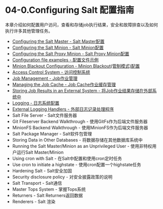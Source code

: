 # 04-0.Configuring Salt 配置指南

本章介绍如何配置用户访问，查看和存储job执行结果，安全和故障排查以及如何执行许多其他管理任务。

- [Configuring the Salt Master - Salt Master配置](https://github.com/watermelonbig/SaltStack-Chinese-ManualBook/blob/master/chapter04/04-1-0.Configuring-the-Salt-Master-Salt-Master配置.md)
- [Configuring the Salt Minion - Salt Minion配置](https://github.com/watermelonbig/SaltStack-Chinese-ManualBook/blob/master/chapter04/04-2-0.Configuring-the-Salt-Minion-Salt-Minion配置.md)
- [Configuring the Salt Proxy Minion - Salt Proxy Minion配置](https://github.com/watermelonbig/SaltStack-Chinese-ManualBook/blob/master/chapter04/04-3-0.Configuring-the-Salt-Proxy-Minion.md)
- [Configuration file examples - 配置文件示例](https://github.com/watermelonbig/SaltStack-Chinese-ManualBook/blob/master/chapter04/04-4-0.Configuration-File-Examples.md)
- [Minion Blackout Configuration - Minion Blackout(管制模式)配置](https://github.com/watermelonbig/SaltStack-Chinese-ManualBook/blob/master/chapter04/04-5-0.Minion-Blackout-Configuration.md)
- [Access Control System - 访问控制系统](https://github.com/watermelonbig/SaltStack-Chinese-ManualBook/blob/master/chapter04/04-6-0.Access-Control-System.md)
- [Job Management - Job作业管理](https://github.com/watermelonbig/SaltStack-Chinese-ManualBook/blob/master/chapter04/04-7-0.Job-JobCache-JobResult-Management.md)
- [Managing the Job Cache - Job Cache作业缓存管理](https://github.com/watermelonbig/SaltStack-Chinese-ManualBook/blob/master/chapter04/04-7-0.Job-JobCache-JobResult-Management.md#MANAGING-THE-JOB-CACHE)
- [Storing Job Results in an External System - 将Job作业结果存储在外部系统中](https://github.com/watermelonbig/SaltStack-Chinese-ManualBook/blob/master/chapter04/04-7-0.Job-JobCache-JobResult-Management.md#STORING-JOB-RESULTS-IN-AN-EXTERNAL-SYSTEM)
- [Logging - 日志系统配置](https://github.com/watermelonbig/SaltStack-Chinese-ManualBook/blob/master/chapter04/04-8-0.Logging-External-Logging-Handlers.md)
- [External Logging Handlers - 外部日志记录处理程序](https://github.com/watermelonbig/SaltStack-Chinese-ManualBook/blob/master/chapter04/04-8-0.Logging-External-Logging-Handlers.md#external-logging-handlers)
- Salt File Server - Salt文件服务器
- Git Fileserver Backend Walkthrough - 使用GitFs作为后端文件服务器
- MinionFS Backend Walkthrough - 使用MinionFS作为后端文件服务器
- Salt Package Manager - Salt软件包管理
- Storing Data in Other Databases - 将数据存储在其他数据库系统中
- Running the Salt Master/Minion as an Unprivileged User - 使用非特权用户运行Salt Master/Minion
- Using cron with Salt - 在Salt中配置和使用cron定时任务
- Use cron to initiate a highstate - 使用cron配置一个highstate任务
- Hardening Salt - Salt安全加固
- Security disclosure policy - 对安全披露政策的说明
- Salt Transport - Salt通信
- Master Tops System - 掌握Tops系统
- Returners - Salt Returners返回数据
- Renderers - Salt 渲染
